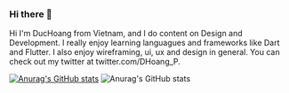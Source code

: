 ### Hi there 👋

Hi I'm DucHoang from Vỉetnam, and I do content on Design and Development. I really enjoy learning languagues and frameworks like Dart and Flutter.
I also enjoy wireframing, ui, ux and design in general. You can check out my twitter at twitter.com/DHoang_P.

[![Anurag's GitHub stats](https://github-readme-stats.vercel.app/api?username=PRID021)](https://github.com/anuraghazra/github-readme-stats) ![Anurag's GitHub stats](https://github-readme-stats.vercel.app/api?username=PRID021&hide=contribs,prs)

